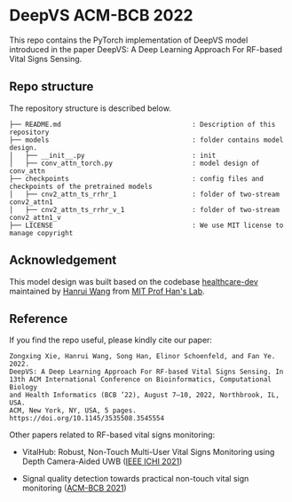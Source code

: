 # DeepVS ACM-BCB 2022

This repo contains the PyTorch implementation of DeepVS model introduced in the paper DeepVS: A Deep Learning Approach For RF-based Vital Signs Sensing.

## Repo structure

The repository structure is described below. 

```
├── README.md                                 : Description of this repository
├── models                                    : folder contains model design.
│   ├── __init__.py                           : init
│   ├── conv_attn_torch.py                    : model design of conv_attn 
├── checkpoints                               : config files and checkpoints of the pretrained models
│   ├── cnv2_attn_ts_rrhr_1                   : folder of two-stream conv2_attn1
│   ├── cnv2_attn_ts_rrhr_v_1                 : folder of two-stream conv2_attn1_v
├── LICENSE                                   : We use MIT license to manage copyright

```


## Acknowledgement

This model design was built based on the codebase [healthcare-dev](https://github.com/mit-han-lab/healthcare-dev) maintained by [Hanrui Wang](https://hanruiwang.me/) from [MIT Prof Han's Lab](https://tinyml.mit.edu/).

## Reference
If you find the repo useful, please kindly cite our paper:
```
Zongxing Xie, Hanrui Wang, Song Han, Elinor Schoenfeld, and Fan Ye. 2022.
DeepVS: A Deep Learning Approach For RF-based Vital Signs Sensing. In
13th ACM International Conference on Bioinformatics, Computational Biology
and Health Informatics (BCB ’22), August 7–10, 2022, Northbrook, IL, USA.
ACM, New York, NY, USA, 5 pages. https://doi.org/10.1145/3535508.3545554
```

Other papers related to RF-based vital signs monitoring:

- VitalHub: Robust, Non-Touch Multi-User Vital Signs Monitoring using Depth Camera-Aided UWB ([IEEE ICHI 2021](https://ieeexplore.ieee.org/abstract/document/9565710))

- Signal quality detection towards practical non-touch vital sign monitoring ([ACM-BCB 2021](https://dl.acm.org/doi/abs/10.1145/3459930.3469526))
